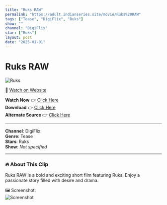 ```yaml
---
title: "Ruks RAW"
permalink: "https://adult.indianseries.site/movie/Ruks%20RAW"
tags: ["Tease", "DigiFlix", "Ruks"]
show: ""
channel: "DigiFlix"
star: ["Ruks"]
layout: post
date: "2025-01-01"
---
```


# Ruks RAW

![Ruks](https://shorts.desisins.com/wp-content/uploads/2024/03/Ruks.jpg)

🔗 [Watch on Website](https://adult.indianseries.site/movie/Ruks%20RAW)

**Watch Now** 👉 [Click Here](https://adult.indianseries.site/movie/Ruks%20RAW)  
**Download** 👉 [Click Here](https://adult.indianseries.site/movie/Ruks%20RAW)  
**Alternate Source** 👉 [Click Here](https://adult.indianseries.site/movie/Ruks%20RAW)

---

**Channel**: DigiFlix  
**Genre**: Tease  
**Stars**: Ruks  
**Show**: *Not specified*

---

### 🔥 About This Clip

Ruks RAW is a bold and exciting short film featuring Ruks. Enjoy a passionate story filled with desire and drama.
 
🖼️ Screenshot:  
![Screenshot](https://shorts.desisins.com/wp-content/uploads/2024/03/Ruks.jpg)

